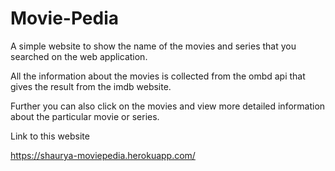 # Movie-Pedia 

A simple website to show the name of the movies and series that you searched on the web application.

All the information about the movies is collected from the ombd api that gives the result from the imdb website.

Further you can also click on the movies and view more detailed information about the particular movie or series.


Link to this website

https://shaurya-moviepedia.herokuapp.com/
